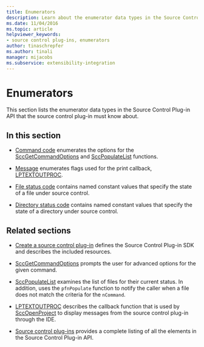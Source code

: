 ```yaml
---
title: Enumerators
description: Learn about the enumerator data types in the Source Control Plug-in API including Command code, Message, File status code, and Directory status code.
ms.date: 11/04/2016
ms.topic: article
helpviewer_keywords:
- source control plug-ins, enumerators
author: tinaschrepfer
ms.author: tinali
manager: mijacobs
ms.subservice: extensibility-integration
---
```

# Enumerators

This section lists the enumerator data types in the Source Control Plug-in API that the source control plug-in must know about.

## In this section

- [Command code](../extensibility/command-code-enumerator.md) enumerates the options for the [SccGetCommandOptions](../extensibility/sccgetcommandoptions-function.md) and [SccPopulateList](../extensibility/sccpopulatelist-function.md) functions.

- [Message](../extensibility/message-enumerator.md) enumerates flags used for the print callback, [LPTEXTOUTPROC](../extensibility/lptextoutproc.md).

- [File status code](../extensibility/file-status-code-enumerator.md) contains named constant values that specify the state of a file under source control.

- [Directory status code](../extensibility/directory-status-code-enumerator.md) contains named constant values that specify the state of a directory under source control.

## Related sections

- [Create a source control plug-in](../extensibility/internals/creating-a-source-control-plug-in.md) defines the Source Control Plug-in SDK and describes the included resources.

- [SccGetCommandOptions](../extensibility/sccgetcommandoptions-function.md) prompts the user for advanced options for the given command.

- [SccPopulateList](../extensibility/sccpopulatelist-function.md) examines the list of files for their current status. In addition, uses the `pfnPopulate` function to notify the caller when a file does not match the criteria for the `nCommand`.

- [LPTEXTOUTPROC](../extensibility/lptextoutproc.md) describes the callback function that is used by [SccOpenProject](../extensibility/sccopenproject-function.md) to display messages from the source control plug-in through the IDE.

- [Source control plug-ins](../extensibility/source-control-plug-ins.md) provides a complete listing of all the elements in the Source Control Plug-in API.
